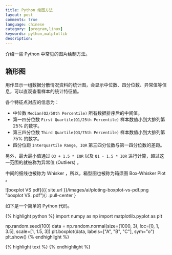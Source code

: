 ```yaml
---
title: Python 绘图方法
layout: post
comments: true
language: chinese
category: [program,linux]
keywords: python,matplotlib
description:
---
```


介绍一些 Python 中常见的图片绘制方法。

<!-- more -->


## 箱形图

用作显示一组数据分散情况资料的统计图，会显示中位数、四分位数、异常值等信息，可以直观查看样本的统计特征值。

各个特征点对应的信息为：

* 中位数 `Median(Q2/50th Percentile)` 所有数据排序后的中间值。
* 第一四分位数 `First Quartile(Q1/25th Percentile)` 样本数值小到大排列第 25% 的数字。
* 第三四分位数 `Third Quartile(Q3/75th Percentile)` 样本数值小到大排列第 75% 的数字。
* 四分位距 `Interquartile Range, IQR` 第三四分位数与第一四分位数的差距。

另外，最大最小值通过 `Q3 + 1.5 * IQR` 以及 `Q1 - 1.5 * IQR` 进行计算，超过这一范围的就被称为异常值 (Outliers) 。

中间的细线也被称为 Whisker ，所以，箱型图也被称为箱须图 Box-Whisker Plot 。

![boxplot VS pdf]({{ site.url }}/images/ai/ploting-boxplot-vs-pdf.png "boxplot VS. pdf"){: .pull-center }

如下是一个简单的 Python 代码。

{% highlight python %}
import numpy as np
import matplotlib.pyplot as plt

np.random.seed(100)
data = np.random.normal(size=(1000, 3), loc=[0, 1, 3.5], scale=[1, 1.5, 3])
plt.boxplot(data, labels=["A", "B", "C"], sym="o")
plt.show()
{% endhighlight %}


{% highlight text %}
{% endhighlight %}
